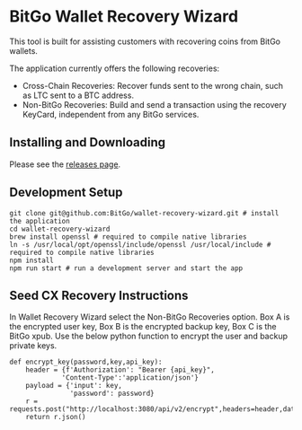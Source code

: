 # BitGo Wallet Recovery Wizard

This tool is built for assisting customers with recovering coins from BitGo wallets.

The application currently offers the following recoveries:

* Cross-Chain Recoveries: Recover funds sent to the wrong chain, such as LTC sent to a BTC address.
* Non-BitGo Recoveries: Build and send a transaction using the recovery KeyCard, independent from any BitGo services.

## Installing and Downloading

Please see the [releases page](https://github.com/BitGo/wallet-recovery-wizard/releases).

## Development Setup
```shell
git clone git@github.com:BitGo/wallet-recovery-wizard.git # install the application
cd wallet-recovery-wizard
brew install openssl # required to compile native libraries
ln -s /usr/local/opt/openssl/include/openssl /usr/local/include # required to compile native libraries
npm install
npm run start # run a development server and start the app
```
## Seed CX Recovery Instructions
In Wallet Recovery Wizard select the Non-BitGo Recoveries option. Box A is the encrypted user key, Box B is the encrypted backup key, Box C is the BitGo xpub. 
Use the below python function to encrypt the user and backup private keys. 
```
def encrypt_key(password,key,api_key):
    header = {f'Authorization': "Bearer {api_key}",
             'Content-Type':'application/json'}
    payload = {'input': key, 
               'password': password}
    r = requests.post("http://localhost:3080/api/v2/encrypt",headers=header,data=json.dumps(payload))
    return r.json()
```    
